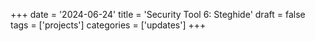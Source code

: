 +++
date = '2024-06-24'
title = 'Security Tool 6: Steghide'
draft = false
tags = ['projects']
categories = ['updates']
+++